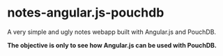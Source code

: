 notes-angular.js-pouchdb
========================

A very simple and ugly notes webapp built with Angular.js and PouchDB.

__The objective is only to see how Angular.js can be used with PouchDB.__